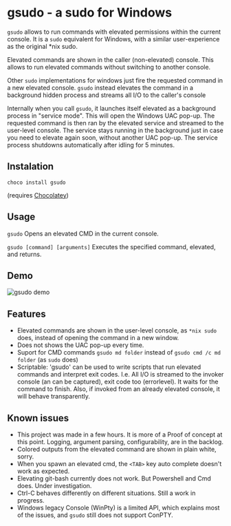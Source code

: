 # gsudo - a sudo for Windows

`gsudo` allows to run commands with elevated permissions within the current console. 
It is a `sudo` equivalent for Windows, with a similar user-experience as the original *nix sudo.

Elevated commands are shown in the caller (non-elevated) console. This allows to run elevated commands without switching to another console.

Other `sudo` implementations for windows just fire the requested command in a new elevated console. `gsudo` instead elevates the command in a background hidden process and streams all I/O to the caller's console

Internally when you call `gsudo`, it launches itself elevated as a background process in "service mode". This will open the Windows UAC pop-up. The requested command is then ran by the elevated service and streamed to the user-level console. The service stays running in the background just in case you need to elevate again soon, without another UAC pop-up. The service process shutdowns automatically after idling for 5 minutes.

## Instalation

    choco install gsudo

(requires [Chocolatey](https://chocolatey.org/install))

## Usage

```gsudo```
Opens an elevated CMD in the current console.

```gsudo [command] [arguments]```
Executes the specified command, elevated, and returns.

## Demo

![gsudo demo](demo.gif)

## Features

- Elevated commands are shown in the user-level console, as `*nix sudo` does, instead of opening the command in a new window.
- Does not shows the UAC pop-up every time.
- Suport for CMD commands `gsudo md folder` instead of `gsudo cmd /c md folder` (as `sudo` does)
- Scriptable: 'gsudo' can be used to write scripts that run elevated commands and interpret exit codes. I.e. All I/O is streamed to the invoker console (an can be captured), exit code too (errorlevel). It waits for the command to finish. Also, if invoked from an already elevated console, it will behave transparently.

## Known issues

- This project was made in a few hours. It is more of a Proof of concept at this point. Logging, argument parsing, configurability, are in the backlog.
- Colored outputs from the elevated command are shown in plain white, sorry.
- When you spawn an elevated cmd, the `<TAB>` key auto complete doesn't work as expected.
- Elevating git-bash currently does not work. But Powershell and Cmd does. Under investigation.
- Ctrl-C behaves differently on different situations. Still a work in progress.
- Windows legacy Console (WinPty) is a limited API, which explains most of the issues, and `gsudo` still does not support ConPTY.
